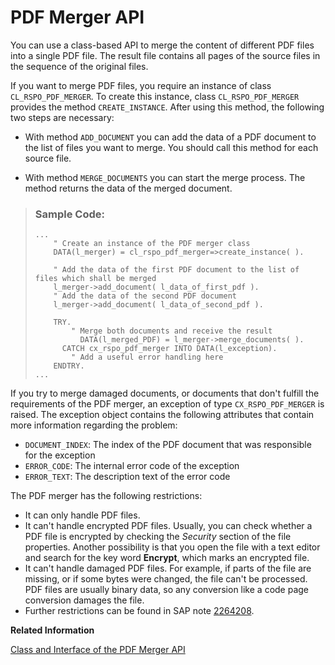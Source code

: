 <!-- loio57013a7759d34d13b0cca4aa23db02d0 -->

# PDF Merger API

You can use a class-based API to merge the content of different PDF files into a single PDF file. The result file contains all pages of the source files in the sequence of the original files.

If you want to merge PDF files, you require an instance of class `CL_RSPO_PDF_MERGER`. To create this instance, class `CL_RSPO_PDF_MERGER` provides the method `CREATE_INSTANCE`. After using this method, the following two steps are necessary:

-   With method `ADD_DOCUMENT` you can add the data of a PDF document to the list of files you want to merge. You should call this method for each source file.

-   With method `MERGE_DOCUMENTS` you can start the merge process. The method returns the data of the merged document.


> ### Sample Code:  
> ```abap
> ...   
>     " Create an instance of the PDF merger class
>     DATA(l_merger) = cl_rspo_pdf_merger=>create_instance( ).
> 
>     " Add the data of the first PDF document to the list of files which shall be merged
>     l_merger->add_document( l_data_of_first_pdf ).
>     " Add the data of the second PDF document
>     l_merger->add_document( l_data_of_second_pdf ).
> 
>     TRY.
>         " Merge both documents and receive the result
>           DATA(l_merged_PDF) = l_merger->merge_documents( ).
>       CATCH cx_rspo_pdf_merger INTO DATA(l_exception).
>         " Add a useful error handling here
>     ENDTRY.
> ...
> ```

If you try to merge damaged documents, or documents that don't fulfill the requirements of the PDF merger, an exception of type `CX_RSPO_PDF_MERGER` is raised. The exception object contains the following attributes that contain more information regarding the problem:

-   `DOCUMENT_INDEX`: The index of the PDF document that was responsible for the exception
-   `ERROR_CODE`: The internal error code of the exception
-   `ERROR_TEXT`: The description text of the error code

The PDF merger has the following restrictions:

-   It can only handle PDF files.
-   It can't handle encrypted PDF files. Usually, you can check whether a PDF file is encrypted by checking the *Security* section of the file properties. Another possibility is that you open the file with a text editor and search for the key word **Encrypt**, which marks an encrypted file.
-   It can't handle damaged PDF files. For example, if parts of the file are missing, or if some bytes were changed, the file can't be processed. PDF files are usually binary data, so any conversion like a code page conversion damages the file.
-   Further restrictions can be found in SAP note [2264208](https://me.sap.com/notes/2264208).

**Related Information**  


[Class and Interface of the PDF Merger API](class-and-interface-of-the-pdf-merger-api-f647ef4.md "Class CL_RSPO_PDF_MERGER uses interface IF_RSPO_PDF_MERGER. Find out which public methods it contains.")

